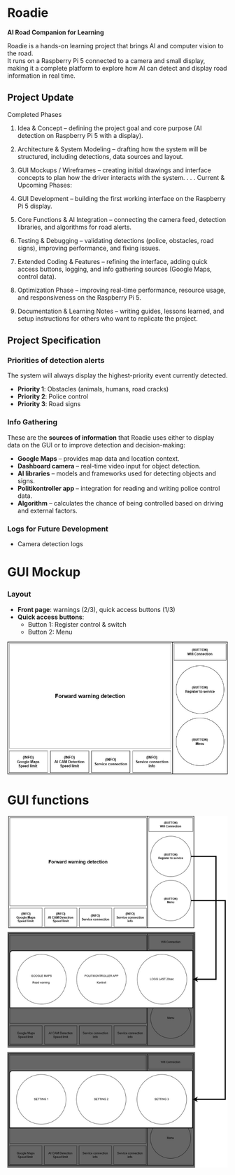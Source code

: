 # Roadie  
**AI Road Companion for Learning**  

Roadie is a hands-on learning project that brings AI and computer vision to the road.  
It runs on a Raspberry Pi 5 connected to a camera and small display, making it a complete platform to explore how AI can detect and display road information in real time.  


## Project Update
Completed Phases
1. Idea & Concept – defining the project goal and core purpose (AI detection on Raspberry Pi 5 with a display).

2. Architecture & System Modeling – drafting how the system will be structured, including detections, data sources and layout.

3. GUI Mockups / Wireframes – creating initial drawings and interface concepts to plan how the driver interacts with the system.
.
.
.
Current & Upcoming Phases:

4. GUI Development – building the first working interface on the Raspberry Pi 5 display.

5. Core Functions & AI Integration – connecting the camera feed, detection libraries, and algorithms for road alerts.

6. Testing & Debugging – validating detections (police, obstacles, road signs), improving performance, and fixing issues.

7. Extended Coding & Features – refining the interface, adding quick access buttons, logging, and info gathering sources (Google Maps, control data).

8. Optimization Phase – improving real-time performance, resource usage, and responsiveness on the Raspberry Pi 5.

9. Documentation & Learning Notes – writing guides, lessons learned, and setup instructions for others who want to replicate the project.



## Project Specification  

### Priorities of detection alerts  
The system will always display the highest-priority event currently detected.  
- **Priority 1**: Obstacles (animals, humans, road cracks)  
- **Priority 2**: Police control 
- **Priority 3**: Road signs

### Info Gathering  
These are the **sources of information** that Roadie uses either to display data on the GUI or to improve detection and decision-making:  
- **Google Maps** – provides map data and location context.  
- **Dashboard camera** – real-time video input for object detection.  
- **AI libraries** – models and frameworks used for detecting objects and signs.  
- **Politikontroller app** – integration for reading and writing police control data.  
- **Algorithm** – calculates the chance of being controlled based on driving and external factors.  

### Logs for Future Development  
- Camera detection logs


# GUI Mockup

### Layout  
- **Front page**: warnings (2/3), quick access buttons (1/3)  
- **Quick access buttons**:  
  - Button 1: Register control & switch  
  - Button 2: Menu  

![Main page](/System%20engineering/GUI%20Mockup/Screen%20layout-Main-page.jpg)



# GUI functions


![Button functions](/System%20engineering/GUI%20Mockup/Screen%20layout-Button%20functions.jpg)
